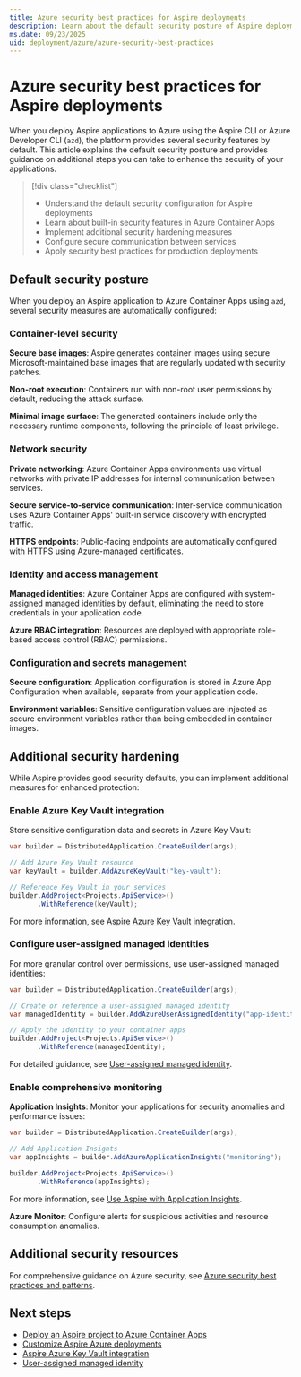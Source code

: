 ```yaml
---
title: Azure security best practices for Aspire deployments
description: Learn about the default security posture of Aspire deployments to Azure Container Apps and additional steps to enhance security.
ms.date: 09/23/2025
uid: deployment/azure/azure-security-best-practices
---
```


# Azure security best practices for Aspire deployments

When you deploy Aspire applications to Azure using the Aspire CLI or Azure Developer CLI (`azd`), the platform provides several security features by default. This article explains the default security posture and provides guidance on additional steps you can take to enhance the security of your applications.

> [!div class="checklist"]
>
> - Understand the default security configuration for Aspire deployments
> - Learn about built-in security features in Azure Container Apps
> - Implement additional security hardening measures
> - Configure secure communication between services
> - Apply security best practices for production deployments

## Default security posture

When you deploy an Aspire application to Azure Container Apps using `azd`, several security measures are automatically configured:

### Container-level security

**Secure base images**: Aspire generates container images using secure Microsoft-maintained base images that are regularly updated with security patches.

**Non-root execution**: Containers run with non-root user permissions by default, reducing the attack surface.

**Minimal image surface**: The generated containers include only the necessary runtime components, following the principle of least privilege.

### Network security

**Private networking**: Azure Container Apps environments use virtual networks with private IP addresses for internal communication between services.

**Secure service-to-service communication**: Inter-service communication uses Azure Container Apps' built-in service discovery with encrypted traffic.

**HTTPS endpoints**: Public-facing endpoints are automatically configured with HTTPS using Azure-managed certificates.

### Identity and access management

**Managed identities**: Azure Container Apps are configured with system-assigned managed identities by default, eliminating the need to store credentials in your application code.

**Azure RBAC integration**: Resources are deployed with appropriate role-based access control (RBAC) permissions.

### Configuration and secrets management

**Secure configuration**: Application configuration is stored in Azure App Configuration when available, separate from your application code.

**Environment variables**: Sensitive configuration values are injected as secure environment variables rather than being embedded in container images.

## Additional security hardening

While Aspire provides good security defaults, you can implement additional measures for enhanced protection:

### Enable Azure Key Vault integration

Store sensitive configuration data and secrets in Azure Key Vault:

```csharp
var builder = DistributedApplication.CreateBuilder(args);

// Add Azure Key Vault resource
var keyVault = builder.AddAzureKeyVault("key-vault");

// Reference Key Vault in your services
builder.AddProject<Projects.ApiService>()
       .WithReference(keyVault);
```

For more information, see [Aspire Azure Key Vault integration](../../security/azure-security-key-vault-integration.md).

### Configure user-assigned managed identities

For more granular control over permissions, use user-assigned managed identities:

```csharp
var builder = DistributedApplication.CreateBuilder(args);

// Create or reference a user-assigned managed identity
var managedIdentity = builder.AddAzureUserAssignedIdentity("app-identity");

// Apply the identity to your container apps
builder.AddProject<Projects.ApiService>()
       .WithReference(managedIdentity);
```

For detailed guidance, see [User-assigned managed identity](../../azure/user-assigned-managed-identity.md).

### Enable comprehensive monitoring

**Application Insights**: Monitor your applications for security anomalies and performance issues:

```csharp
var builder = DistributedApplication.CreateBuilder(args);

// Add Application Insights
var appInsights = builder.AddAzureApplicationInsights("monitoring");

builder.AddProject<Projects.ApiService>()
       .WithReference(appInsights);
```

For more information, see [Use Aspire with Application Insights](application-insights.md).

**Azure Monitor**: Configure alerts for suspicious activities and resource consumption anomalies.

## Additional security resources

For comprehensive guidance on Azure security, see [Azure security best practices and patterns](/azure/security/fundamentals/best-practices-and-patterns).

## Next steps

- [Deploy an Aspire project to Azure Container Apps](../azd/aca-deployment.md)
- [Customize Aspire Azure deployments](customize-deployments.md)
- [Aspire Azure Key Vault integration](../../security/azure-security-key-vault-integration.md)
- [User-assigned managed identity](../../azure/user-assigned-managed-identity.md)
